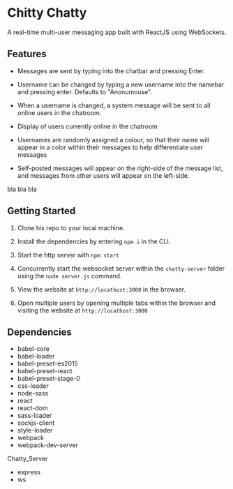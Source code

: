 Chitty Chatty
=====================

A real-time multi-user messaging app built with ReactJS using WebSockets.


## Features

* Messages are sent by typing into the chatbar and pressing Enter.

* Username can be changed by typing a new username into the namebar and pressing enter. Defaults to "Anonumouse".

* When a username is changed, a system message will be sent to all online users in the chatroom.

* Display of users currently online in the chatroom

* Usernames are randomly assigned a colour, so that their name will appear in a color within their messages to help differentiate user messages

* Self-posted messages will appear on the right-side of the message list, and messages from other users will appear on the left-side.

bla bla bla

## Getting Started

1. Clone his repo to your local machine.

2. Install the dependencies by entering ```npm i``` in the CLI.

3. Start the http server with ```npm start```

4. Concurrently start the websocket server within the ```chatty-server``` folder using the ```node server.js``` command.

5. View the website at ```http://locathost:3000``` in the browser.

6. Open multiple users by opening multiple tabs within the browser and visiting the website at ```http://locathost:3000```


## Dependencies

* babel-core
* babel-loader
* babel-preset-es2015
* babel-preset-react
* babel-preset-stage-0
* css-loader
* node-sass
* react
* react-dom
* sass-loader
* sockjs-client
* style-loader
* webpack
* webpack-dev-server

Chatty_Server

* express
* ws